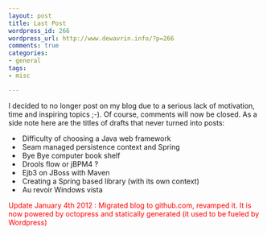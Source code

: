 ```yaml
--- 
layout: post
title: Last Post
wordpress_id: 266
wordpress_url: http://www.dewavrin.info/?p=266
comments: true
categories: 
- general
tags:
- misc

---
```

I decided to no longer post on my blog due to a serious lack of motivation, time and inspiring topics ;-). Of course, comments will now be closed. As a side note here are the titles of drafts that never turned into posts:
-  Difficulty of choosing a Java web framework
-  Seam managed persistence context and Spring
-  Bye Bye computer book shelf
-  Drools flow or jBPM4 ?
-  Ejb3 on JBoss with Maven
-  Creating a Spring based library (with its own context)
-  Au revoir Windows vista


<span style="color: red">Update January 4th 2012 : Migrated blog to github.com, revamped it. It is now powered by octopress and statically generated (it used to be fueled by Wordpress) </span>
